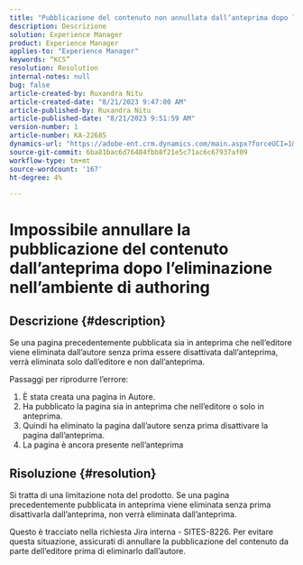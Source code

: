 ```yaml
---
title: "Pubblicazione del contenuto non annullata dall’anteprima dopo l’eliminazione nell’ambiente Author"
description: Descrizione
solution: Experience Manager
product: Experience Manager
applies-to: "Experience Manager"
keywords: “KCS”
resolution: Resolution
internal-notes: null
bug: false
article-created-by: Ruxandra Nitu
article-created-date: "8/21/2023 9:47:00 AM"
article-published-by: Ruxandra Nitu
article-published-date: "8/21/2023 9:51:59 AM"
version-number: 1
article-number: KA-22685
dynamics-url: "https://adobe-ent.crm.dynamics.com/main.aspx?forceUCI=1&pagetype=entityrecord&etn=knowledgearticle&id=b9a6f8ab-0740-ee11-bdf3-6045bd0065f9"
source-git-commit: 6ba81bac6d76484fbb8f21e5c71ac6c67937af09
workflow-type: tm+mt
source-wordcount: '167'
ht-degree: 4%

---
```


# Impossibile annullare la pubblicazione del contenuto dall’anteprima dopo l’eliminazione nell’ambiente di authoring

## Descrizione {#description}




Se una pagina precedentemente pubblicata sia in anteprima che nell’editore viene eliminata dall’autore senza prima essere disattivata dall’anteprima, verrà eliminata solo dall’editore e non dall’anteprima.

Passaggi per riprodurre l’errore:

1. È stata creata una pagina in Autore.
2. Ha pubblicato la pagina sia in anteprima che nell’editore o solo in anteprima.
3. Quindi ha eliminato la pagina dall’autore senza prima disattivare la pagina dall’anteprima.
4. La pagina è ancora presente nell’anteprima





## Risoluzione {#resolution}


Si tratta di una limitazione nota del prodotto. Se una pagina precedentemente pubblicata in anteprima viene eliminata senza prima disattivarla dall’anteprima, non verrà eliminata dall’anteprima.

Questo è tracciato nella richiesta Jira interna - SITES-8226.
Per evitare questa situazione, assicurati di annullare la pubblicazione del contenuto da parte dell’editore prima di eliminarlo dall’autore.
